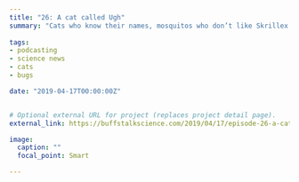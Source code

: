 ```yaml
---
title: "26: A cat called Ugh"
summary: "Cats who know their names, mosquitos who don’t like Skrillex and fungi that don’t respond to drugs. Interview with author Beth Gardiner."
  
tags:
- podcasting
- science news
- cats
- bugs

date: "2019-04-17T00:00:00Z"


# Optional external URL for project (replaces project detail page).
external_link: https://buffstalkscience.com/2019/04/17/episode-26-a-cat-called-ugh/

image:
  caption: ""
  focal_point: Smart

---
```


